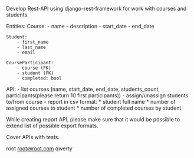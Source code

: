 Develop Rest-API using django-rest-framework for work with courses and students.

Entities:
    Course:
        - name
        - description
        - start_date
        - end_date

    Student:
        - first_name
        - last_name
        - email

    CourseParticipant:
        - course (FK)
        - student (FK)
        - completed: bool

API:
    - list courses (name, start_date, end_date, students_count, participants(please return 10 first participants))
    - assign/unassign students to/from course
    - report in csv format:
        * student full name
        * number of assigned courses to student
        * number of completed courses by student

While creating report API, please make sure that it would be possible to extend list of possible export formats.

Cover APIs with tests.


root
root@root.com
qwerty
